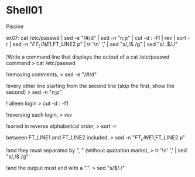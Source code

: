 # Shell01
Piscine

ex07: cat /etc/passwd | sed -e "/#/d" | sed -n "n;p" | cut -d : -f1 | rev | sort -r | sed -n "$FT_LINE1,$FT_LINE2 p" | tr '\n' ',' | sed "s/,/& /g" | sed "s/..$/./"

!Write a command line that displays the output of a cat /etc/passwd command     > cat /etc/passwd

!removing comments,     > sed -e "/#/d"

!every other line starting from the second line (skip the first, show the second)     > sed -n "n;p"

! alleen login   > cut -d : -f1

!reversing each login,    > rev

!sorted in reverse alphabetical order,    > sort -r

between FT_LINE1 and FT_LINE2 included,    > sed -n "$FT_LINE1,$FT_LINE2 p"
 
!and they must separated by ", " (without quotation marks),     > tr '\n' ',' | sed "s/,/& /g"

!and the output must end with a ".".    > sed "s/$/./"
